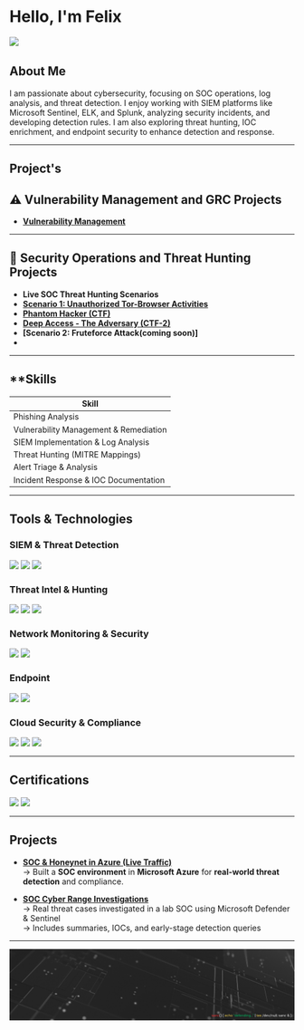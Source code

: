 # **Hello, I'm Felix**  
<a href="https://www.linkedin.com/in/somuadina-amadi-599348333/"><img src="https://img.shields.io/badge/-LinkedIn-0072b1?&style=for-the-badge&logo=linkedin&logoColor=white" /></a>  

## **About Me**  
I am passionate about cybersecurity, focusing on SOC operations, log analysis, and threat detection. I enjoy working with SIEM platforms like Microsoft Sentinel, ELK, and Splunk, analyzing security incidents, and developing detection rules. I am also exploring threat hunting, IOC enrichment, and endpoint security to enhance detection and response.

---
## **Project's** 
## ⚠️ Vulnerability Management and GRC Projects 

- **[Vulnerability Management](https://github.com/felix2470/vulnerability-management-program/blob/main/README.md)**

---
## 🚨 Security Operations and Threat Hunting Projects 
- **Live SOC Threat Hunting Scenarios**
-  **[Scenario 1:  Unauthorized Tor-Browser Activities](https://github.com/felix2470/Threat-Hunting-Tor-Browser)**
-  **[Phantom Hacker (CTF)](https://github.com/felix2470/phantom-hacker-CTF-)**
-  **[Deep Access - The Adversary (CTF-2)](https://docs.google.com/document/d/1yu_CfumSjJUjzFc3zzQeuwpqGz7A4WSmyy8_pV5EdDg/edit?tab=t.0)**
-  **[Scenario 2:  Fruteforce Attack(coming soon)]**
-  
  
---
## **Skills   

| **Skill**                                     | 
|-----------------------------------------------|
| Phishing Analysis                             |
| Vulnerability Management & Remediation        |
| SIEM Implementation & Log Analysis            |  | 
| Threat Hunting (MITRE Mappings)               | 
| Alert Triage & Analysis                       |
| Incident Response & IOC Documentation         |


 

---
## **Tools & Technologies**  

### **SIEM & Threat Detection**  
<div>
    <img src="https://img.shields.io/badge/-Microsoft_Sentinel-0078D4?&style=for-the-badge&logo=Microsoft&logoColor=white" />
    <img src="https://img.shields.io/badge/-Splunk-000000?&style=for-the-badge&logo=Splunk&logoColor=white" />
    <img src="https://img.shields.io/badge/-Elastic_Stack-005571?&style=for-the-badge&logo=Elastic&logoColor=white" />
</div>

### **Threat Intel & Hunting**  
<div>
    <img src="https://img.shields.io/badge/-MITRE_ATT%26CK-000000?&style=for-the-badge&logo=matrix&logoColor=white" />
    <img src="https://img.shields.io/badge/-VirusTotal-FF4500?&style=for-the-badge&logo=virustotal&logoColor=white" />
    <img src="https://img.shields.io/badge/-KQL-000000?&style=for-the-badge&logo=codeforces&logoColor=white" />
</div>

### **Network Monitoring & Security**  
<div>
    <img src="https://img.shields.io/badge/-Snort-EF3B2D?&style=for-the-badge&logo=Snort&logoColor=white" />
    <img src="https://img.shields.io/badge/-Wireshark-1679A7?&style=for-the-badge&logo=Wireshark&logoColor=white" />
</div>

### **Endpoint**  
<div>
    <img src="https://img.shields.io/badge/-Microsoft_Defender_for_Endpoint-00A4EF?&style=for-the-badge&logo=Microsoft&logoColor=white" />
    <img src="https://img.shields.io/badge/-Lima_Charlie-000000?&style=for-the-badge&logoColor=white" />
</div>

### **Cloud Security & Compliance**  
<div>
    <img src="https://img.shields.io/badge/-Microsoft_Azure-0078D4?&style=for-the-badge&logo=Microsoft%20Azure&logoColor=white" />
    <img src="https://img.shields.io/badge/-Microsoft_Defender_for_Cloud-00A4EF?&style=for-the-badge&logo=Microsoft&logoColor=white" />
    <img src="https://img.shields.io/badge/-Microsoft_Defender_Threat_Intelligence-FF4500?&style=for-the-badge&logo=Microsoft&logoColor=white" />
</div>

---

## **Certifications**  
<div>
<img src="https://img.shields.io/badge/Google%20Cybersecurity-4285F4?style=for-the-badge&logo=Google&logoColor=white"/>
<img src="https://img.shields.io/badge/CompTIA%20Security+-E62A2A?style=for-the-badge&logo=CompTIA&logoColor=white"/>
</div>

---

## **Projects**
- **[SOC & Honeynet in Azure (Live Traffic)](https://github.com/SancLogic/Soc-Honeynet-Azure)**  
  → Built a **SOC environment** in **Microsoft Azure** for **real-world threat detection** and compliance.

- **[SOC Cyber Range Investigations](https://github.com/SancLogic/SOC-Cyber-Range-Investigations)**  
  → Real threat cases investigated in a lab SOC using Microsoft Defender & Sentinel  
  → Includes summaries, IOCs, and early-stage detection queries

---

<p align="center">
  <img src="https://raw.githubusercontent.com/SancLogic/SancLogic/main/sanc-banner.png" alt="sanc bash footer" />
</p>
